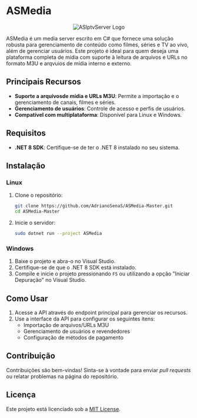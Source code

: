 # ASMedia
<p align="center">
<img src="https://github.com/user-attachments/assets/11bbe2f6-56f2-4f6e-99b4-b2827d55cb19" alt="ASIptvServer Logo" />
</p>

ASMedia é um media server escrito em C# que fornece uma solução robusta para gerenciamento de conteúdo como filmes, séries e TV ao vivo, além de gerenciar usuários. Este projeto é ideal para quem deseja uma plataforma completa de mídia com suporte à leitura de arquivos e URLs no formato M3U e arqvuios de mídia interno e externo.

## Principais Recursos

- **Suporte a arquivosde mídia e URLs M3U**: Permite a importação e o gerenciamento de canais, filmes e séries.
- **Gerenciamento de usuários**: Controle de acesso e perfis de usuários.
- **Compatível com multiplataforma**: Disponível para Linux e Windows.

## Requisitos

- **.NET 8 SDK**: Certifique-se de ter o .NET 8 instalado no seu sistema.

## Instalação

### Linux
1. Clone o repositório:
   ```bash
   git clone https://github.com/AdrianoSenaS/ASMedia-Master.git
   cd ASMedia-Master
   ```

2. Inicie o servidor:
   ```bash
   sudo dotnet run --project ASMedia
   ```

### Windows
1. Baixe o projeto e abra-o no Visual Studio.
2. Certifique-se de que o .NET 8 SDK está instalado.
3. Compile e inicie o projeto pressionando `F5` ou utilizando a opção "Iniciar Depuração" no Visual Studio.

## Como Usar
1. Acesse a API através do endpoint principal para gerenciar os recursos.
2. Use a interface da API para configurar os seguintes itens:
   - Importação de arquivos/URLs M3U
   - Gerenciamento de usuários e revendedores
   - Configuração de métodos de pagamento

## Contribuição
Contribuições são bem-vindas! Sinta-se à vontade para enviar *pull requests* ou relatar problemas na página do repositório.

## Licença
Este projeto está licenciado sob a [MIT License](LICENSE).

